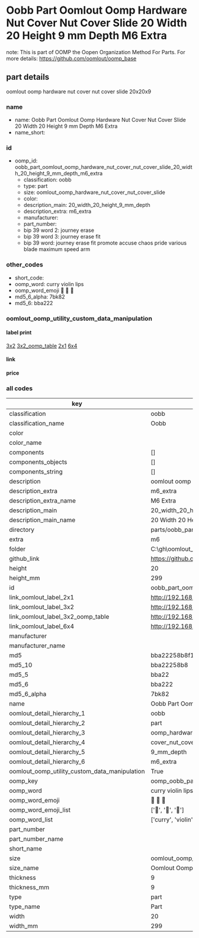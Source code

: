 # Oobb Part Oomlout Oomp Hardware Nut Cover Nut Cover Slide 20 Width 20 Height 9 mm Depth M6 Extra  

note: This is part of OOMP the Oopen Organization Method For Parts. For more details: https://github.com/oomlout/oomp_base

##  part details
  



oomlout oomp hardware nut cover nut cover slide 20x20x9



### name
* name: Oobb Part Oomlout Oomp Hardware Nut Cover Nut Cover Slide 20 Width 20 Height 9 mm Depth M6 Extra
* name_short: 
### id
* oomp_id: oobb_part_oomlout_oomp_hardware_nut_cover_nut_cover_slide_20_width_20_height_9_mm_depth_m6_extra
  * classification: oobb
  * type: part
  * size: oomlout_oomp_hardware_nut_cover_nut_cover_slide
  * color: 
  * description_main: 20_width_20_height_9_mm_depth
  * description_extra: m6_extra
  * manufacturer: 
  * part_number: 
  * bip 39 word 2: journey erase
  * bip 39 word 3: journey erase fit
  * bip 39 word: journey erase fit promote accuse chaos pride various blade maximum speed arm

### other_codes
* short_code: 
* oomp_word: curry violin lips
* oomp_word_emoji :curry: :violin: :lips:
* md5_6_alpha: 7bk82
* md5_6: bba222






### oomlout_oomp_utility_custom_data_manipulation
#### label print
[3x2](http://192.168.1.245:1112/?label=oomp%207bk82)
[3x2_oomp_table](http://192.168.1.108:1112/?label=oomp%207bk82)
[2x1](http://192.168.1.242:1112/?label=oomp%207bk82)
[6x4](http://192.168.1.55:1112/?label=oomp%207bk82)    

#### link

                              

#### price







### all codes 
| key | value |  
| --- | --- |  
| classification | oobb |  
| classification_name | Oobb |  
| color |  |  
| color_name |  |  
| components | [] |  
| components_objects | [] |  
| components_string | [] |  
| description | oomlout oomp hardware nut cover nut cover slide 20x20x9 |  
| description_extra | m6_extra |  
| description_extra_name | M6 Extra |  
| description_main | 20_width_20_height_9_mm_depth |  
| description_main_name | 20 Width 20 Height 9 mm Depth |  
| directory | parts/oobb_part_oomlout_oomp_hardware_nut_cover_nut_cover_slide_20_width_20_height_9_mm_depth_m6_extra |  
| extra | m6 |  
| folder | C:\gh\oomlout_oobb_version_4_generated_parts\things\oobb_part_oomlout_oomp_hardware_nut_cover_nut_cover_slide_20_width_20_height_9_mm_depth_m6_extra |  
| github_link | https://github.com/oomlout/oomlout_oomp_part_src/tree/main/parts/oobb_part_oomlout_oomp_hardware_nut_cover_nut_cover_slide_20_width_20_height_9_mm_depth_m6_extra |  
| height | 20 |  
| height_mm | 299 |  
| id | oobb_part_oomlout_oomp_hardware_nut_cover_nut_cover_slide_20_width_20_height_9_mm_depth_m6_extra |  
| link_oomlout_label_2x1 | http://192.168.1.242:1112/?label=oomp%207bk82 |  
| link_oomlout_label_3x2 | http://192.168.1.245:1112/?label=oomp%207bk82 |  
| link_oomlout_label_3x2_oomp_table | http://192.168.1.108:1112/?label=oomp%207bk82 |  
| link_oomlout_label_6x4 | http://192.168.1.55:1112/?label=oomp%207bk82 |  
| manufacturer |  |  
| manufacturer_name |  |  
| md5 | bba22258b8f195509900dac2af931bc3 |  
| md5_10 | bba22258b8 |  
| md5_5 | bba22 |  
| md5_6 | bba222 |  
| md5_6_alpha | 7bk82 |  
| name | Oobb Part Oomlout Oomp Hardware Nut Cover Nut Cover Slide 20 Width 20 Height 9 mm Depth M6 Extra |  
| oomlout_detail_hierarchy_1 | oobb |  
| oomlout_detail_hierarchy_2 | part |  
| oomlout_detail_hierarchy_3 | oomp_hardware_nut |  
| oomlout_detail_hierarchy_4 | cover_nut_cover_slide |  
| oomlout_detail_hierarchy_5 | 9_mm_depth |  
| oomlout_detail_hierarchy_6 | m6_extra |  
| oomlout_oomp_utility_custom_data_manipulation | True |  
| oomp_key | oomp_oobb_part_oomlout_oomp_hardware_nut_cover_nut_cover_slide_20_width_20_height_9_mm_depth_m6_extra |  
| oomp_word | curry violin lips |  
| oomp_word_emoji | :curry: :violin: :lips: |  
| oomp_word_emoji_list | [':curry:', ':violin:', ':lips:'] |  
| oomp_word_list | ['curry', 'violin', 'lips'] |  
| part_number |  |  
| part_number_name |  |  
| short_name |  |  
| size | oomlout_oomp_hardware_nut_cover_nut_cover_slide |  
| size_name | Oomlout Oomp Hardware Nut Cover Nut Cover Slide |  
| thickness | 9 |  
| thickness_mm | 9 |  
| type | part |  
| type_name | Part |  
| width | 20 |  
| width_mm | 299 |  
